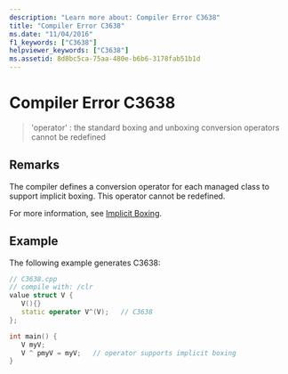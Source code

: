 ```yaml
---
description: "Learn more about: Compiler Error C3638"
title: "Compiler Error C3638"
ms.date: "11/04/2016"
f1_keywords: ["C3638"]
helpviewer_keywords: ["C3638"]
ms.assetid: 8d8bc5ca-75aa-480e-b6b6-3178fab51b1d
---
```

# Compiler Error C3638

> 'operator' : the standard boxing and unboxing conversion operators cannot be redefined

## Remarks

The compiler defines a conversion operator for each managed class to support implicit boxing. This operator cannot be redefined.

For more information, see [Implicit Boxing](../../extensions/boxing-cpp-component-extensions.md).

## Example

The following example generates C3638:

```cpp
// C3638.cpp
// compile with: /clr
value struct V {
   V(){}
   static operator V^(V);   // C3638
};

int main() {
   V myV;
   V ^ pmyV = myV;   // operator supports implicit boxing
}
```

